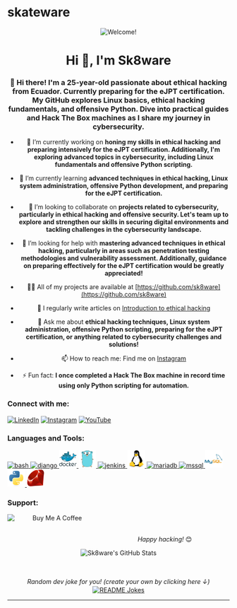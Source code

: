 # skateware

<div align="center">

![Welcome!](https://www.icegif.com/wp-content/uploads/2023/05/icegif-555.gif)

</div>

<div align="center">

<h1 align="center">Hi 👋, I'm Sk8ware</h1>
<h3 align="center">👋 Hi there! I'm a 25-year-old passionate about ethical hacking from Ecuador. Currently preparing for the eJPT certification. My GitHub explores Linux basics, ethical hacking fundamentals, and offensive Python. Dive into practical guides and Hack The Box machines as I share my journey in cybersecurity.</h3>

- 🔭 I’m currently working on **honing my skills in ethical hacking and preparing intensively for the eJPT certification. Additionally, I'm exploring advanced topics in cybersecurity, including Linux fundamentals and offensive Python scripting.**

- 🌱 I’m currently learning **advanced techniques in ethical hacking, Linux system administration, offensive Python development, and preparing for the eJPT certification.**

- 👯 I’m looking to collaborate on **projects related to cybersecurity, particularly in ethical hacking and offensive security. Let's team up to explore and strengthen our skills in securing digital environments and tackling challenges in the cybersecurity landscape.**

- 🤝 I’m looking for help with **mastering advanced techniques in ethical hacking, particularly in areas such as penetration testing methodologies and vulnerability assessment. Additionally, guidance on preparing effectively for the eJPT certification would be greatly appreciated!**

- 👨‍💻 All of my projects are available at [https://github.com/sk8ware](https://github.com/sk8ware)

- 📝 I regularly write articles on [Introduction to ethical hacking](https://github.com/sk8ware/Introduction-to-ethical-hacking)

- 💬 Ask me about **ethical hacking techniques, Linux system administration, offensive Python scripting, preparing for the eJPT certification, or anything related to cybersecurity challenges and solutions!**

- 📫 How to reach me: Find me on [Instagram](https://www.instagram.com/sk8ware_/)

- ⚡ Fun fact: **I once completed a Hack The Box machine in record time using only Python scripting for automation.**

<h3 align="left">Connect with me:</h3>
<p align="left">
<a href="https://www.linkedin.com/in/anthony-lopez-9a35a121b" target="_blank"><img align="center" src="https://raw.githubusercontent.com/rahuldkjain/github-profile-readme-generator/master/src/images/icons/Social/linked-in-alt.svg" alt="LinkedIn" height="30" width="40" /></a>
<a href="https://www.instagram.com/sk8ware_/" target="_blank"><img align="center" src="https://raw.githubusercontent.com/rahuldkjain/github-profile-readme-generator/master/src/images/icons/Social/instagram.svg" alt="Instagram" height="30" width="40" /></a>
<a href="https://www.youtube.com/channel/UCB-1FffD5F5J3yBqsR5wJvg" target="_blank"><img align="center" src="https://raw.githubusercontent.com/rahuldkjain/github-profile-readme-generator/master/src/images/icons/Social/youtube.svg" alt="YouTube" height="30" width="40" /></a>
</p>

<h3 align="left">Languages and Tools:</h3>
<p align="left"> <a href="https://www.gnu.org/software/bash/" target="_blank" rel="noreferrer"> <img src="https://www.vectorlogo.zone/logos/gnu_bash/gnu_bash-icon.svg" alt="bash" width="40" height="40"/> </a> <a href="https://www.djangoproject.com/" target="_blank" rel="noreferrer"> <img src="https://cdn.worldvectorlogo.com/logos/django.svg" alt="django" width="40" height="40"/> </a> <a href="https://www.docker.com/" target="_blank" rel="noreferrer"> <img src="https://raw.githubusercontent.com/devicons/devicon/master/icons/docker/docker-original-wordmark.svg" alt="docker" width="40" height="40"/> </a> <a href="https://golang.org" target="_blank" rel="noreferrer"> <img src="https://raw.githubusercontent.com/devicons/devicon/master/icons/go/go-original.svg" alt="go" width="40" height="40"/> </a> <a href="https://www.jenkins.io" target="_blank" rel="noreferrer"> <img src="https://www.vectorlogo.zone/logos/jenkins/jenkins-icon.svg" alt="jenkins" width="40" height="40"/> </a> <a href="https://www.linux.org/" target="_blank" rel="noreferrer"> <img src="https://raw.githubusercontent.com/devicons/devicon/master/icons/linux/linux-original.svg" alt="linux" width="40" height="40"/> </a> <a href="https://mariadb.org/" target="_blank" rel="noreferrer"> <img src="https://www.vectorlogo.zone/logos/mariadb/mariadb-icon.svg" alt="mariadb" width="40" height="40"/> </a> <a href="https://www.microsoft.com/en-us/sql-server" target="_blank" rel="noreferrer"> <img src="https://www.svgrepo.com/show/303229/microsoft-sql-server-logo.svg" alt="mssql" width="40" height="40"/> </a> <a href="https://www.mysql.com/" target="_blank" rel="noreferrer"> <img src="https://raw.githubusercontent.com/devicons/devicon/master/icons/mysql/mysql-original-wordmark.svg" alt="mysql" width="40" height="40"/> </a> <a href="https://www.python.org" target="_blank" rel="noreferrer"> <img src="https://raw.githubusercontent.com/devicons/devicon/master/icons/python/python-original.svg" alt="python" width="40" height="40"/> </a> <a href="https://www.ruby-lang.org/en/" target="_blank" rel="noreferrer"> <img src="https://raw.githubusercontent.com/devicons/devicon/master/icons/ruby/ruby-original.svg" alt="ruby" width="40" height="40"/> </a> </p>

<h3 align="left">Support:</h3>
<p><a href="https://www.buymeacoffee.com/sk8ware"> <img align="left" src="https://cdn.buymeacoffee.com/buttons/v2/default-yellow.png" height="50" width="210" alt="Buy Me A Coffee"></a></p><br><br>

<i>Happy hacking!</i> 😊

</div>

<div align="center">

![Sk8ware's GitHub Stats](https://github-readme-stats.vercel.app/api?username=sk8ware&show_icons=true&theme=dark)

</br>
</br>
<i>Random dev joke for you! (create your own by clicking here ↓)</i><br>
<a href="https://readme-jokes.vercel.app"><img align="center" src="https://readme-jokes.vercel.app/api" alt="README Jokes"></a>

---
